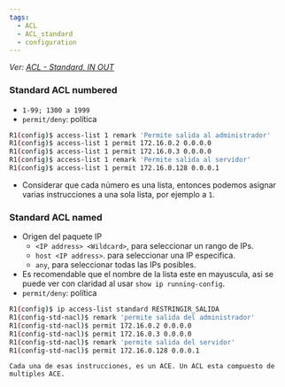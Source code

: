 ```yaml
---
tags:
  - ACL
  - ACL_standard
  - configuration
---
```


_Ver: [ACL - Standard, IN OUT](ACL%20-%20Standard,%20IN%20OUT.md)_
### Standard ACL numbered
- `1-99; 1300 a 1999`
- `permit/deny`: política

``` bash
R1(config)$ access-list 1 remark 'Permite salida al administrador'
R1(config)$ access-list 1 permit 172.16.0.2 0.0.0.0
R1(config)$ access-list 1 permit 172.16.0.3 0.0.0.0
R1(config)$ access-list 1 remark 'Permite salida al servidor'
R1(config)$ access-list 1 permit 172.16.0.128 0.0.0.1
```
- Considerar que cada número es una lista, entonces podemos asignar varias instrucciones a una sola lista, por ejemplo a `1`.
### Standard ACL named
- Origen del paquete IP
	- `<IP address> <Wildcard>`, para seleccionar un rango de IPs.
	- `host <IP address>`. para seleccionar una IP especifica.
	- `any`, para seleccionar todas las IPs posibles.
- Es recomendable que el nombre de la lista este en mayuscula, asi se puede ver con claridad al usar `show ip running-config`.
- `permit/deny`: política

``` bash
R1(config)$ ip access-list standard RESTRINGIR_SALIDA
R1(config-std-nacl)$ remark 'permite salida del administrador'
R1(config-std-nacl)$ permit 172.16.0.2 0.0.0.0
R1(config-std-nacl)$ permit 172.16.0.3 0.0.0.0
R1(config-std-nacl)$ remark 'permite salida del servidor'
R1(config-std-nacl)$ permit 172.16.0.128 0.0.0.1
```

`Cada una de esas instrucciones, es un ACE. Un ACL esta compuesto de multiples ACE.` 
